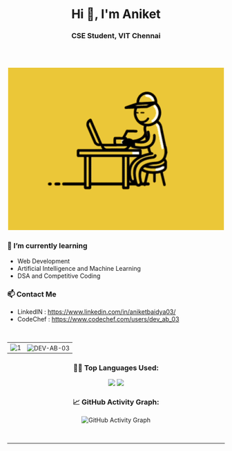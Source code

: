 <h1 align="center">Hi 👋, I'm Aniket</h1>
<h3 align="center">CSE Student, VIT Chennai</h3>
<br><br>

<p align="center">
  <img alt="GIF" src="https://github.com/DEV-AB-03/DEV-AB-03/blob/main/code.gif" width="500px"/>
</p>

### 🌱 I’m currently learning
- Web Development
- Artificial Intelligence and Machine Learning
- DSA and Competitive Coding

### 📫 Contact Me
- LinkedIN : https://www.linkedin.com/in/aniketbaidya03/
- CodeChef : https://www.codechef.com/users/dev_ab_03
<br>
<table>
  <tr>
    <td><img src="https://github-readme-stats.vercel.app/api?username=DEV-AB-03&theme=radical&show_icons=true&include_all_commits=true&count_private=true"  display=block width=100% height=auto alt="1"></td>
    <td><img align="center" src="https://github-readme-streak-stats.herokuapp.com/?user=DEV-AB-03&theme=radical" alt="DEV-AB-03" /></td>
   </tr>
</table>
<div align="center">
  
<!--   Top Languages Used -->
### 👨‍💻 Top Languages Used:
![](https://github-profile-summary-cards.vercel.app/api/cards/repos-per-language?username=DEV-AB-03&theme=nord_dark)
![](https://github-profile-summary-cards.vercel.app/api/cards/most-commit-language?username=DEV-AB-03&theme=nord_dark)


<!--   GitHub stats graph -->
### 📈 GitHub Activity Graph:
 ![GitHub Activity Graph](https://activity-graph.herokuapp.com/graph?username=DEV-AB-03&theme=github)

 <br> 
 
 <hr>
